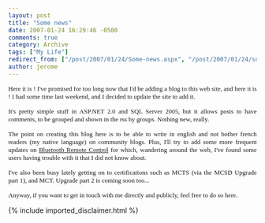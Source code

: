 ```yaml
---
layout: post
title: "Some news"
date: 2007-01-24 16:29:46 -0500
comments: true
category: Archive
tags: ["My Life"]
redirect_from: ["/post/2007/01/24/Some-news.aspx", "/post/2007/01/24/some-news.aspx"]
author: jerome
---
```

<!-- more -->
<P align=justify><FONT face=Verdana size=2>Here it is ! I've promised for too long now that I'd be adding a blog to this web site, and here it is ! I had some time last weekend, and&nbsp;I decided to update the site to add it.</FONT></P>
<P align=justify><FONT face=Verdana size=2>It's pretty simple stuff in ASP.NET 2.0 and SQL Server 2005, but it allows posts to have comments, to be grouped and shown in the rss by groups. Nothing new, really.</FONT></P>
<P align=justify><FONT face=Verdana size=2>The point on creating this blog here is to be able to write in english and not bother french readers (my native language)&nbsp;on community blogs. Plus, I'll try to add some more frequent updates on </FONT><A href="http://www.jaylee.org/remotecontrol"><FONT face=Verdana size=2>Bluetooth Remote Control</FONT></A><FONT face=Verdana size=2> for which, wandering around the web, I've found some users having trouble with it that I did not know about.</FONT></P>
<P align=justify><FONT face=Verdana size=2>I've also been busy lately getting on to certifications such as MCTS (via the MCSD Upgrade part 1), and MCT. Upgrade part 2 is coming soon too...</FONT></P>
<P align=justify><FONT face=Verdana size=2>Anyway, if you want to get in touch with me directly and publicly, feel free to do so here.</FONT></P>
{% include imported_disclaimer.html %}
